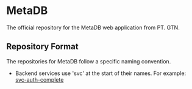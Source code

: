 # MetaDB 
The official repository for the MetaDB web application from PT. GTN.

## Repository Format
The repositories for MetaDB follow a specific naming convention. 
* Backend services use 'svc' at the start of their names. For example: [svc-auth-complete](https://github.com/gtn-metadb/svc-auth-complete)
